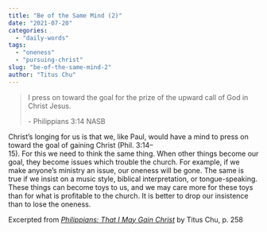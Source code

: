 ```yaml
---
title: "Be of the Same Mind (2)"
date: "2021-07-20"
categories: 
  - "daily-words"
tags: 
  - "oneness"
  - "pursuing-christ"
slug: "be-of-the-same-mind-2"
author: "Titus Chu"
---
```


> I press on toward the goal for the prize of the upward call of God in Christ Jesus.
> 
> \- Philippians 3:14 NASB

Christ’s longing for us is that we, like Paul, would have a mind to press on toward the goal of gaining Christ (Phil. 3:14–  
15). For this we need to think the same thing. When other things become our goal, they become issues which trouble the church. For example, if we make anyone’s ministry an issue, our oneness will be gone. The same is true if we insist on a music style, biblical interpretation, or tongue-speaking. These things can become toys to us, and we may care more for these toys than for what is profitable to the church. It is better to drop our insistence than to lose the oneness.

Excerpted from _[Philippians: That I May Gain Christ](https://www.asweetsavor.org/book-philippians/)_ by Titus Chu, p. 258
